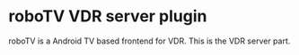 # roboTV VDR server plugin

roboTV is a Android TV based frontend for VDR.
This is the VDR server part.
